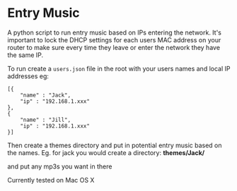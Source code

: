 # Entry Music 
A python script to run entry music based on IPs entering the network.
It's important to lock the DHCP settings for each users MAC address on your router to make sure every time they leave or enter the network they have the same IP.

To run create a ```users.json``` file in the root with your users names and local IP addresses eg:
```
[{
	"name" : "Jack",
	"ip" : "192.168.1.xxx"		
},
{ 
	"name" : "Jill",
	"ip" : "192.168.1.xxx"		
}]
```

Then create a themes directory and put in potential entry music based on the names. Eg. for jack you would create a directory: **themes/Jack/**

and put any mp3s you want in there

Currently tested on Mac OS X
